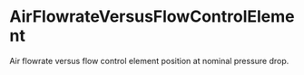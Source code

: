 AirFlowrateVersusFlowControlElement
===================================

Air flowrate versus flow control element position at nominal pressure drop.
